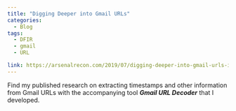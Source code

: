 ```yaml
---
title: "Digging Deeper into Gmail URLs"
categories:
  - Blog
tags:
  - DFIR
  - gmail
  - URL

link: https://arsenalrecon.com/2019/07/digging-deeper-into-gmail-urls-introducing-gmail-url-decoder/
---
```


Find my published research on extracting timestamps and other information from Gmail URLs with the accompanying tool ***Gmail URL Decoder*** that I developed.

